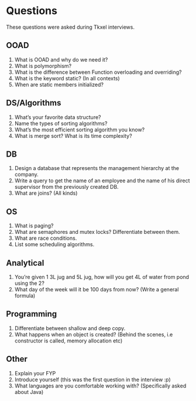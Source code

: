 # Questions
These questions were asked during Tkxel interviews.

##	OOAD
1.	What is OOAD and why do we need it?
2.	What is polymorphism?
3.	What is the difference between Function overloading and overriding?
4.	What is the keyword static? (In all contexts)
5.	When are static members initialized?

##	DS/Algorithms
1.	What’s your favorite data structure?
2.	Name the types of sorting algorithms?
3.	What’s the most efficient sorting algorithm you know?
4.	What is merge sort? What is its time complexity?

##	DB
1.	Design a database that represents the management hierarchy at the company.
2.	Write a query to get the name of an employee and the name of his direct supervisor from the previously created DB.
3.	What are joins? (All kinds)

##	OS
1.	What is paging?
2.	What are semaphores and mutex locks? Differentiate between them.
3.	What are race conditions.
4.	List some scheduling algorithms.

##	Analytical
1.	You’re given 1 3L jug and 5L jug, how will you get 4L of water from pond using the 2?
2.	What day of the week will it be 100 days from now? (Write a general formula)

##	Programming
1.	Differentiate between shallow and deep copy.
2.	What happens when an object is created? (Behind the scenes, i.e constructor is called, memory allocation etc)

##	Other
1.	Explain your FYP
2.	Introduce yourself (this was the first question in the interview :p)
3.	What languages are you comfortable working with? (Specifically asked about Java)
